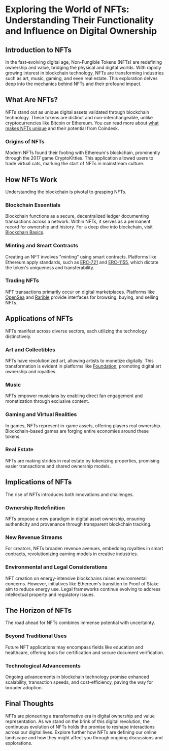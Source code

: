# Exploring the World of NFTs: Understanding Their Functionality and Influence on Digital Ownership

## Introduction to NFTs

In the fast-evolving digital age, Non-Fungible Tokens (NFTs) are redefining ownership and value, bridging the physical and digital worlds. With rapidly growing interest in blockchain technology, NFTs are transforming industries such as art, music, gaming, and even real estate. This exploration delves deep into the mechanics behind NFTs and their profound impact.

## What Are NFTs?

NFTs stand out as unique digital assets validated through blockchain technology. These tokens are distinct and non-interchangeable, unlike cryptocurrencies like Bitcoin or Ethereum. You can read more about [what makes NFTs unique](https://www.coindesk.com/learn/what-are-nfts/) and their potential from Coindesk.

### Origins of NFTs

Modern NFTs found their footing with Ethereum's blockchain, prominently through the 2017 game CryptoKitties. This application allowed users to trade virtual cats, marking the start of NFTs in mainstream culture.

## How NFTs Work

Understanding the blockchain is pivotal to grasping NFTs.

### Blockchain Essentials

Blockchain functions as a secure, decentralized ledger documenting transactions across a network. Within NFTs, it serves as a permanent record for ownership and history. For a deep dive into blockchain, visit [Blockchain Basics](https://ethereum.org/en/developers/docs/intro-to-ethereum/).

### Minting and Smart Contracts

Creating an NFT involves "minting" using smart contracts. Platforms like Ethereum apply standards, such as [ERC-721](https://eips.ethereum.org/EIPS/eip-721) and [ERC-1155](https://eips.ethereum.org/EIPS/eip-1155), which dictate the token's uniqueness and transferability. 

### Trading NFTs

NFT transactions primarily occur on digital marketplaces. Platforms like [OpenSea](https://opensea.io/) and [Rarible](https://rarible.com/) provide interfaces for browsing, buying, and selling NFTs.

## Applications of NFTs

NFTs manifest across diverse sectors, each utilizing the technology distinctively.

### Art and Collectibles

NFTs have revolutionized art, allowing artists to monetize digitally. This transformation is evident in platforms like [Foundation](https://foundation.app/), promoting digital art ownership and royalties.

### Music

NFTs empower musicians by enabling direct fan engagement and monetization through exclusive content. 

### Gaming and Virtual Realities

In games, NFTs represent in-game assets, offering players real ownership. Blockchain-based games are forging entire economies around these tokens.

### Real Estate

NFTs are making strides in real estate by tokenizing properties, promising easier transactions and shared ownership models.

## Implications of NFTs

The rise of NFTs introduces both innovations and challenges.

### Ownership Redefinition

NFTs propose a new paradigm in digital asset ownership, ensuring authenticity and provenance through transparent blockchain tracking.

### New Revenue Streams

For creators, NFTs broaden revenue avenues, embedding royalties in smart contracts, revolutionizing earning models in creative industries.

### Environmental and Legal Considerations

NFT creation on energy-intensive blockchains raises environmental concerns. However, initiatives like Ethereum's transition to Proof of Stake aim to reduce energy use. Legal frameworks continue evolving to address intellectual property and regulatory issues.

## The Horizon of NFTs

The road ahead for NFTs combines immense potential with uncertainty.

### Beyond Traditional Uses

Future NFT applications may encompass fields like education and healthcare, offering tools for certification and secure document verification.

### Technological Advancements

Ongoing advancements in blockchain technology promise enhanced scalability, transaction speeds, and cost-efficiency, paving the way for broader adoption.

## Final Thoughts

NFTs are pioneering a transformative era in digital ownership and value representation. As we stand on the brink of this digital revolution, the continuous evolution of NFTs holds the promise to reshape interactions across our digital lives. Explore further how NFTs are defining our online landscape and how they might affect you through ongoing discussions and explorations.